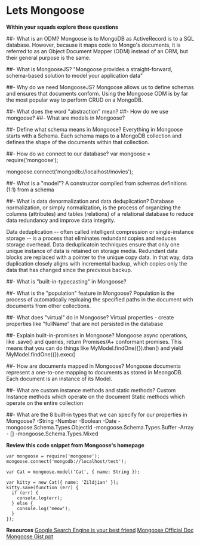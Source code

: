 # Lets Mongoose

**Within your squads explore these questions**

##- What is an ODM?
Mongoose is to MongoDB as ActiveRecord is to a SQL database. However, because it maps code to
Mongo's documents, it is referred to as an Object Document Mapper (ODM) instead of an ORM, but 
their general purpose is the same.

##- What is MongooseJS?
"Mongoose provides a straight-forward, schema-based solution to model your application data"

##- Why do we need MongooseJS?
Mongoose allows us to define schemas and ensures that documents conform.
Using the Mongoose ODM is by far the most popular way to perform CRUD on a MongoDB.

##- What does the word "abstraction" mean?
##- How do we use mongoose?
##- What are models in Mongoose?

##- Define what schema means in Mongoose?
Everything in Mongoose starts with a Schema. Each schema maps to a MongoDB collection and
defines the shape of the documents within that collection.

##- How do we connect to our database?
var mongoose = require('mongoose');

mongoose.connect('mongodb://localhost/movies');

##- What is a "model"?
A constructor compiled from schemas definitions (1:1) from a schema

##- What is data denormalization and data deduplication?
Database normalization, or simply normalization, is the process of organizing the columns 
(attributes) and tables (relations) of a relational database to reduce data redundancy and
improve data integrity.

Data deduplication -- often called intelligent compression or single-instance storage --
 is a process that eliminates redundant copies and reduces storage overhead. Data
deduplicatoin techniques ensure that only one unique instance of data is retained on
storage media. Redundant data blocks are replaced with a pointer to the unique copy data.
In that way, data duplication closely aligns with incremental backup, which copies only the data
that has changed since the precvious backup.

##- What is "built-in-typecasting" in Mongoose?

##- What is the "population" feature in Mongoose?
Population is the process of automatically replcaing the specified paths in the document
with documents from other collections.

##- What does "virtual" do in Mongoose?
Virtual properties - create properties like "fullName" that are not persisted in the database

##- Explain built-in-promises in Mongoose?
Mongoose async operations, like .save() and queries, return Promises/A+ conformant promises.
This means that you can do things like MyModel.findOne({}).then() and yield 
MyModel.findOne({}).exec()

##- How are documents mapped in Mongoose?
Mongoose documents represent a one-to-one mapping to documents as stored in MeongoDB. Each 
document is an instance of its Model.

##- What are custom instance methods and static methods?
Custom Instance methods which operate on the document
Static methods which operate on the entire collection

##- What are the 8 built-in types that we can specify for our properties in Mongoose?
-String
-Number
-Boolean
-Date
-mongoose.Schema.Types.ObjectId
-mongoose.Schema.Types.Buffer
-Array - []
-mongoose.Schema.Types.Mixed


**Review this code snippet from Mongoose's homepage**

```
var mongoose = require('mongoose');
mongoose.connect('mongodb://localhost/test');

var Cat = mongoose.model('Cat', { name: String });

var kitty = new Cat({ name: 'Zildjian' });
kitty.save(function (err) {
  if (err) {
    console.log(err);
  } else {
    console.log('meow');
  }
});

```

**Resources**
[Google Search Engine is your best friend](https://www.google.com/)
[Mongoose Official Doc](http://mongoosejs.com/)
[Mongoose Gist ppt](https://gist.github.com/jim-clark/85fb003f3063e6d152da8a1ab51a51ab)

